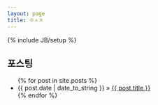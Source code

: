 ```yaml
---
layout: page
title: ㅇㅅㅈ
---
```

{% include JB/setup %}

## 포스팅

<ul class="posts">
  {% for post in site.posts %}
    <li><span>{{ post.date | date_to_string }}</span> &raquo; <a href="{{ BASE_PATH }}{{ post.url }}">{{ post.title }}</a></li>
  {% endfor %}
</ul>

